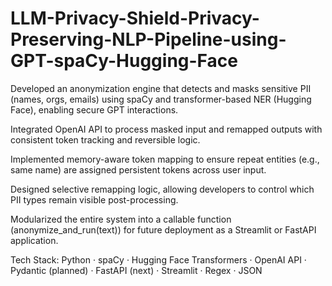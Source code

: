 # LLM-Privacy-Shield-Privacy-Preserving-NLP-Pipeline-using-GPT-spaCy-Hugging-Face
Developed an anonymization engine that detects and masks sensitive PII (names, orgs, emails) using spaCy and transformer-based NER (Hugging Face), enabling secure GPT interactions.

Integrated OpenAI API to process masked input and remapped outputs with consistent token tracking and reversible logic.

Implemented memory-aware token mapping to ensure repeat entities (e.g., same name) are assigned persistent tokens across user input.

Designed selective remapping logic, allowing developers to control which PII types remain visible post-processing.

Modularized the entire system into a callable function (anonymize_and_run(text)) for future deployment as a Streamlit or FastAPI application.

Tech Stack: Python · spaCy · Hugging Face Transformers · OpenAI API · Pydantic (planned) · FastAPI (next) · Streamlit · Regex · JSON

